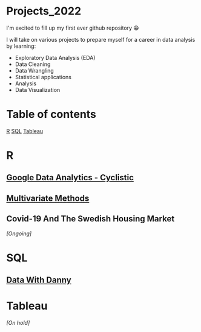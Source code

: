 # Projects_2022

I'm excited to fill up my first ever github repository 😁

I will take on various projects to prepare myself for a career in data analysis by learning:

* Exploratory Data Analysis (EDA)
* Data Cleaning
* Data Wrangling
* Statistical applications
* Analysis 
* Data Visualization

# Table of contents 
<a href="https://github.com/BenjaminSivac/Projects_2022#r">R</a>
<a href="https://github.com/BenjaminSivac/Projects_2022#sql">SQL</a>
<a href="https://github.com/BenjaminSivac/Projects_2022#tableau">Tableau</a>
# R
## <a href="https://github.com/BenjaminSivac/Projects_2022/blob/main/GoogleDataAnalytics/Cyclistic.md">Google Data Analytics - Cyclistic</a>
## <a href="https://github.com/BenjaminSivac/Projects_2022/blob/main/Multivariate_Methods/Multivariate_methods.md">Multivariate Methods</a>
## Covid-19 And The Swedish Housing Market
*[Ongoing]*

# SQL
## <a href="https://github.com/BenjaminSivac/Projects_2022/tree/main/DataWithDanny">Data With Danny</a>

# Tableau
*[On hold]*
